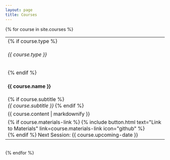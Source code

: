```yaml
---
layout: page
title: Courses
---
```



{% for course in site.courses %}
<table class="training-courses"><tr>
<td class="course-name">
  {% if course.type %}
  <h6>{{ course.type }}</h6>
  {% endif %}
  <h4>{{ course.name }}</h4>
  {% if course.subtitle %}
  <br><i>{{ course.subtitle }}</i>
  {% endif %}
</td>
</tr><tr>
<td class="course-content">{{ course.content | markdownify }}</td>
</tr><tr>
<td class="course-upcoming-date">
  {% if course.materials-link %}
  {% include button.html text="Link to Materials" link=course.materials-link icon="github" %}
  <br>
  {% endif %}
  Next Session: {{ course.upcoming-date }}
</td>
</tr></table>
<br>
{% endfor %}
